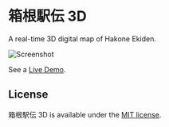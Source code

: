 # 箱根駅伝 3D

A real-time 3D digital map of Hakone Ekiden.

![Screenshot](https://nagix.github.io/hakone-ekiden/screenshot1.jpg)

See a [Live Demo](https://nagix.github.io/hakone-ekiden).

## License

箱根駅伝 3D is available under the [MIT license](https://opensource.org/licenses/MIT).
